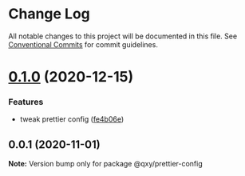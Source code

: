 # Change Log

All notable changes to this project will be documented in this file.
See [Conventional Commits](https://conventionalcommits.org) for commit guidelines.

# [0.1.0](https://github.com/qxy-fe/configs/compare/@qxy/prettier-config@0.0.1...@qxy/prettier-config@0.1.0) (2020-12-15)

### Features

-   tweak prettier config ([fe4b06e](https://github.com/qxy-fe/configs/commit/fe4b06e8214e4c0f933f3f1283a2b0bdc046e991))

## 0.0.1 (2020-11-01)

**Note:** Version bump only for package @qxy/prettier-config
